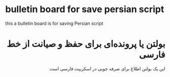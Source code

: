 #  bulletin board for save persian script

this a bulletin board is for saving Persian script






<h1 dir="rtl">بولتن یا پرونده‌ای برای حفظ و صیانت از خط فارسی</h1>
<p dir="rtl">این یک بولتن اطلاع برای صرفه جویی در اسکریپت فارسی است</p>
